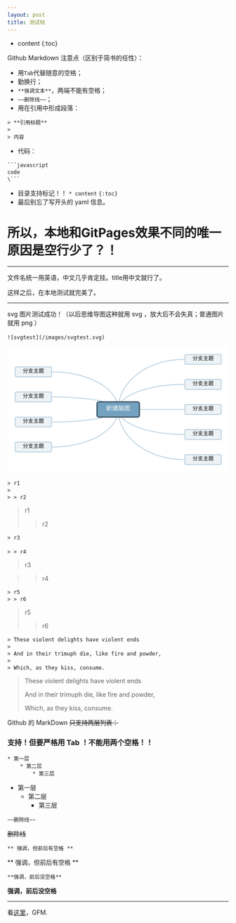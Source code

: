 ```yaml
---
layout: post
title: 测试帖
---
```


* content
{:toc}

Github Markdown 注意点（区别于简书的任性）：

* 用`Tab`代替随意的空格；
* 勤换行；
* `**强调文本**`，两端不能有空格；
* `~~删除线~~`；
* 用在引用中形成段落：
```
> **引用标题**
> 
> 内容
```
* 代码：
```
```javascript
code
\```
```
* 目录支持标记！！
`* content`
`{:toc}`
* 最后别忘了写开头的 yaml 信息。


# 所以，本地和GitPages效果不同的唯一原因是空行少了？！





---
文件名统一用英语，中文几乎肯定挂。title用中文就行了。

这样之后，在本地测试就完美了。

---
svg 图片测试成功！（以后思维导图这种就用 svg ，放大后不会失真；普通图片就用 png ）

`![svgtest](/images/svgtest.svg)`

![svgtest](/images/svgtest.svg)

```
> r1
> 
> > r2
```
> r1
> 
> > r2

```
> r3

> > r4
```
> r3

> > r4

```
> r5
> > r6
```
> r5
> > r6

```
> These violent delights have violent ends
>
> And in their trimuph die, like fire and powder,
>
> Which, as they kiss, consume.
```
> These violent delights have violent ends
>
> And in their trimuph die, like fire and powder,
>
> Which, as they kiss, consume.

Github 的 MarkDown ~~只支持两层列表：~~

### 支持！但要严格用 Tab ！不能用两个空格！！

```
* 第一层
	* 第二层
		* 第三层
```
* 第一层
	* 第二层
		* 第三层

```
~~删除线~~
```
~~删除线~~

```
** 强调，但前后有空格 **
```
** 强调，但前后有空格 **

```
**强调，前后没空格**
```
**强调，前后没空格**

















---
看[这里](https://guides.github.com/features/mastering-markdown/)，GFM.